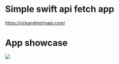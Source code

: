 # Simple swift api fetch app
https://rickandmortyapi.com/

# App showcase
![](https://github.com/Rektoooooo/Rick-Morty/blob/main/Showcase.gif)
